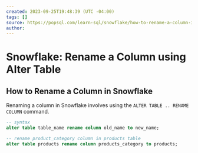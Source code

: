 ```yaml
---
created: 2023-09-25T19:48:39 (UTC -04:00)
tags: []
source: https://popsql.com/learn-sql/snowflake/how-to-rename-a-column-in-snowflake
author: 
---
```


# Snowflake: Rename a Column using Alter Table 

## How to Rename a Column in Snowflake

Renaming a column in Snowflake involves using the `ALTER TABLE .. RENAME COLUMN` command.

```sql
-- syntax
alter table table_name rename column old_name to new_name;

-- rename product_category column in products table
alter table products rename column products_category to products;
```
